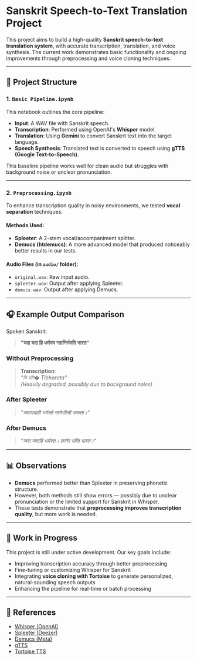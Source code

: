 # Sanskrit Speech-to-Text Translation Project

This project aims to build a high-quality **Sanskrit speech-to-text translation system**, with accurate transcription, translation, and voice synthesis. The current work demonstrates basic functionality and ongoing improvements through preprocessing and voice cloning techniques.

---

## 🔁 Project Structure

### 1. `Basic Pipeline.ipynb`

This notebook outlines the core pipeline:

- **Input**: A WAV file with Sanskrit speech.
- **Transcription**: Performed using OpenAI's **Whisper** model.
- **Translation**: Using **Gemini** to convert Sanskrit text into the target language.
- **Speech Synthesis**: Translated text is converted to speech using **gTTS (Google Text-to-Speech)**.

This baseline pipeline works well for clean audio but struggles with background noise or unclear pronunciation.

---

### 2. `Preprocessing.ipynb`

To enhance transcription quality in noisy environments, we tested **vocal separation** techniques.

#### Methods Used:
- **Spleeter**: A 2-stem vocal/accompaniment splitter.
- **Demucs (htdemucs)**: A more advanced model that produced noticeably better results in our tests.

#### Audio Files (in `audio/` folder):
- `original.wav`: Raw input audio.
- `spleeter.wav`: Output after applying Spleeter.
- `demucs.wav`: Output after applying Demucs.

---

## 🎧 Example Output Comparison

Spoken Sanskrit:  
> **"यदा यदा हि धर्मस्य ग्लानिर्भवति भारत"**

### Without Preprocessing
> **Transcription**:  
> _"ভি ডাঁট� Tibharata"_  
> _(Heavily degraded, possibly due to background noise)_

### After Spleeter
> _"जदायदाही भर्मस्ते नानेर्भोप्ती भारुता।"_

### After Demucs
> _"जदा जदाहि धर्मस्त। लानेर भप्ति भारत।"_

---

## 📊 Observations

- **Demucs** performed better than Spleeter in preserving phonetic structure.
- However, both methods still show errors — possibly due to unclear pronunciation or the limited support for Sanskrit in Whisper.
- These tests demonstrate that **preprocessing improves transcription quality**, but more work is needed.

---

## 🚧 Work in Progress

This project is still under active development. Our key goals include:

- Improving transcription accuracy through better preprocessing
- Fine-tuning or customizing Whisper for Sanskrit
- Integrating **voice cloning with Tortoise** to generate personalized, natural-sounding speech outputs
- Enhancing the pipeline for real-time or batch processing

---

## 🔗 References

- [Whisper (OpenAI)](https://github.com/openai/whisper)
- [Spleeter (Deezer)](https://github.com/deezer/spleeter)
- [Demucs (Meta)](https://github.com/facebookresearch/demucs)
- [gTTS](https://pypi.org/project/gTTS/)
- [Tortoise TTS](https://github.com/neonbjb/tortoise-tts)
